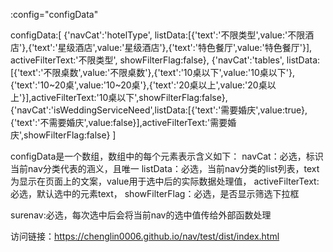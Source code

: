 :config="configData"

configData:[
	{'navCat':'hotelType',
	listData:[{'text':'不限类型',value:'不限酒店'},{'text':'星级酒店',value:'星级酒店'},{'text':'特色餐厅',value:'特色餐厅'}],
	activeFilterText:'不限类型',
	showFilterFlag:false},
	{'navCat':'tables',
	listData:[{'text':'不限桌数',value:'不限桌数'},{'text':'10桌以下',value:'10桌以下'},{'text':'10~20桌',value:'10~20桌'},{'text':'20桌以上',value:'20桌以上'}],activeFilterText:'10桌以下',showFilterFlag:false},
	{'navCat':'isWeddingServiceNeed',listData:[{'text':'需要婚庆',value:true},{'text':'不需要婚庆',value:false}],activeFilterText:'需要婚庆',showFilterFlag:false}
]

configData是一个数组，数组中的每个元素表示含义如下：
navCat：必选，标识当前nav分类代表的涵义，且唯一
listData：必选，当前nav分类的list列表，text为显示在页面上的文案，value用于选中后的实际数据处理值，
activeFilterText:必选，默认选中的元素text，
showFilterFlag：必选，是否显示筛选下拉框


surenav:必选，每次选中后会将当前nav的选中值传给外部函数处理

访问链接：https://chenglin0006.github.io/nav/test/dist/index.html